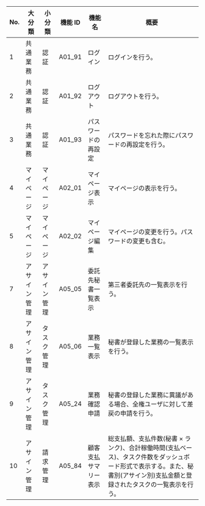 | No. | 大分類       | 小分類       | 機能 ID | 機能名               | 概要                                                                                                                                                                        |
| --- | ------------ | ------------ | ------- | -------------------- | --------------------------------------------------------------------------------------------------------------------------------------------------------------------------- |
| 1   | 共通業務     | 認証         | A01_91  | ログイン             | ログインを行う。                                                                                                                                                            |
| 2   | 共通業務     | 認証         | A01_92  | ログアウト           | ログアウトを行う。                                                                                                                                                          |
| 3   | 共通業務     | 認証         | A01_93  | パスワードの再設定   | パスワードを忘れた際にパスワードの再設定を行う。                                                                                                                            |
| 4   | マイページ   | マイページ   | A02_01  | マイページ表示       | マイページの表示を行う。                                                                                                                                                    |
| 5   | マイページ   | マイページ   | A02_02  | マイページ編集       | マイページの変更を行う。パスワードの変更も含む。                                                                                                                            |
| 7   | アサイン管理 | アサイン管理 | A05_05  | 委託先秘書一覧表示   | 第三者委託先の一覧表示を行う。                                                                                                                                              |
| 8   | アサイン管理 | タスク管理   | A05_06  | 業務一覧表示         | 秘書が登録した業務の一覧表示を行う。                                                                                                                                        |
| 9   | アサイン管理 | タスク管理   | A05_24  | 業務確認申請         | 秘書の登録した業務に異議がある場合、全権ユーザに対して差戻の申請を行う。                                                                                                    |
| 10  | アサイン管理 | 請求管理     | A05_84  | 顧客支払サマリー表示 | 総支払額、支払件数(秘書 × ランク)、合計稼働時間(支払ベース)、タスク件数をダッシュボード形式で表示する。また、秘書別(アサイン別)支払金額と登録されたタスクの一覧表示を行う。 |
